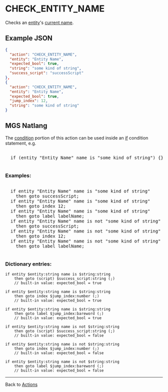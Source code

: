 # CHECK_ENTITY_NAME

Checks an [entity](../entities)'s [current name](../scripts/printing_current_values).

## Example JSON

```json
{
  "action": "CHECK_ENTITY_NAME",
  "entity": "Entity Name",
  "expected_bool": true,
  "string": "some kind of string",
  "success_script": "successScript"
},
{
  "action": "CHECK_ENTITY_NAME",
  "entity": "Entity Name",
  "expected_bool": true,
  "jump_index": 12,
  "string": "some kind of string"
}
```

## MGS Natlang

The [condition](../actions/conditional_gotos) portion of this action can be used inside an [if](../mgs/advanced_syntax/if_and_else) condition statement, e.g.

<pre class="HyperMD-codeblock mgs">

  <span class="control">if</span> <span class="bracket">(</span><span class="sigil">entity</span> <span class="string">"Entity Name"</span> <span class="target">name</span> <span class="operator">is</span> <span class="string">"some kind of string"</span><span class="bracket">)</span> <span class="bracket">{</span><span class="bracket">}</span>

</pre>

### Examples:

<pre class="HyperMD-codeblock mgs">

  <span class="control">if</span> <span class="sigil">entity</span> <span class="string">"Entity Name"</span> <span class="target">name</span> <span class="operator">is</span> <span class="string">"some kind of string"</span>
    <span class="control">then</span> <span class="control">goto</span> <span class="script">successScript</span><span class="">;</span>
  <span class="control">if</span> <span class="sigil">entity</span> <span class="string">"Entity Name"</span> <span class="target">name</span> <span class="operator">is</span> <span class="string">"some kind of string"</span>
    <span class="control">then</span> <span class="control">goto</span> <span class="sigil">index</span> <span class="number">12</span><span class="">;</span>
  <span class="control">if</span> <span class="sigil">entity</span> <span class="string">"Entity Name"</span> <span class="target">name</span> <span class="operator">is</span> <span class="string">"some kind of string"</span>
    <span class="control">then</span> <span class="control">goto</span> <span class="sigil">label</span> <span class="string">labelName</span><span class="">;</span>
  <span class="control">if</span> <span class="sigil">entity</span> <span class="string">"Entity Name"</span> <span class="target">name</span> <span class="operator">is</span> <span class="operator">not</span> <span class="string">"some kind of string"</span>
    <span class="control">then</span> <span class="control">goto</span> <span class="script">successScript</span><span class="">;</span>
  <span class="control">if</span> <span class="sigil">entity</span> <span class="string">"Entity Name"</span> <span class="target">name</span> <span class="operator">is</span> <span class="operator">not</span> <span class="string">"some kind of string"</span>
    <span class="control">then</span> <span class="control">goto</span> <span class="sigil">index</span> <span class="number">12</span><span class="">;</span>
  <span class="control">if</span> <span class="sigil">entity</span> <span class="string">"Entity Name"</span> <span class="target">name</span> <span class="operator">is</span> <span class="operator">not</span> <span class="string">"some kind of string"</span>
    <span class="control">then</span> <span class="control">goto</span> <span class="sigil">label</span> <span class="string">labelName</span><span class="">;</span>

</pre>

### Dictionary entries:

```
if entity $entity:string name is $string:string
    then goto (script) $success_script:string (;)
	// built-in value: expected_bool = true

if entity $entity:string name is $string:string
    then goto index $jump_index:number (;)
	// built-in value: expected_bool = true

if entity $entity:string name is $string:string
    then goto label $jump_index:bareword (;)
	// built-in value: expected_bool = true

if entity $entity:string name is not $string:string
    then goto (script) $success_script:string (;)
	// built-in value: expected_bool = false

if entity $entity:string name is not $string:string
    then goto index $jump_index:number (;)
	// built-in value: expected_bool = false

if entity $entity:string name is not $string:string
    then goto label $jump_index:bareword (;)
	// built-in value: expected_bool = false
```

---

Back to [Actions](../actions)
